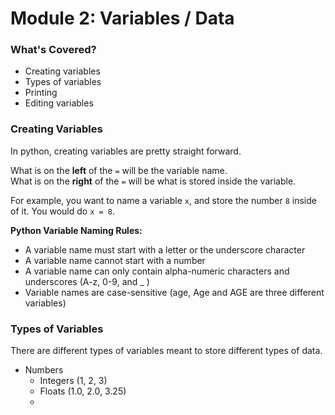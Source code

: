 # Module 2: Variables / Data
### What's Covered?
- Creating variables
- Types of variables
- Printing
- Editing variables

### Creating Variables
In python, creating variables are pretty straight forward.  
  
What is on the __left__ of the `=` will be the variable name.  
What is on the __right__ of the `=` will be what is stored inside the variable.

For example, you want to name a variable `x`, and store the number `8` inside of it. You would do `x = 8`.  

**Python Variable Naming Rules:**
- A variable name must start with a letter or the underscore character
- A variable name cannot start with a number
- A variable name can only contain alpha-numeric characters and underscores (A-z, 0-9, and _ )
- Variable names are case-sensitive (age, Age and AGE are three different variables)

### Types of Variables
There are different types of variables meant to store different types of data.
- Numbers
  - Integers (1, 2, 3)
  - Floats (1.0, 2.0, 3.25)
  - 
